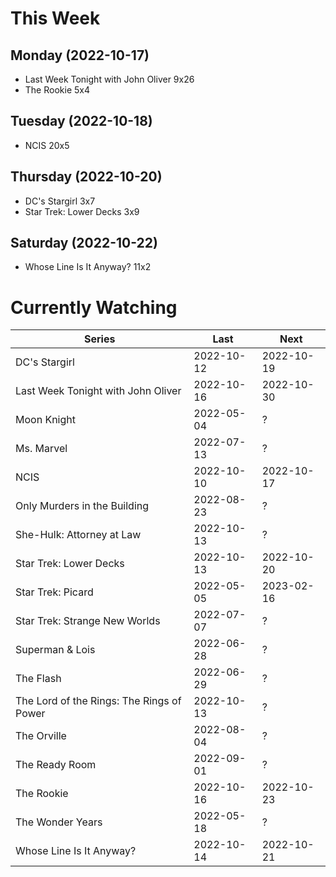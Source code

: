 # This Week

## Monday (2022-10-17)
- Last Week Tonight with John Oliver 9x26
- The Rookie 5x4

## Tuesday (2022-10-18)
- NCIS 20x5

## Thursday (2022-10-20)
- DC's Stargirl 3x7
- Star Trek: Lower Decks 3x9

## Saturday (2022-10-22)
- Whose Line Is It Anyway? 11x2

# Currently Watching

| Series | Last | Next |
| --- | --- | --- |
| DC's Stargirl | 2022-10-12 | 2022-10-19 |
| Last Week Tonight with John Oliver | 2022-10-16 | 2022-10-30 |
| Moon Knight | 2022-05-04 | ? |
| Ms. Marvel | 2022-07-13 | ? |
| NCIS | 2022-10-10 | 2022-10-17 |
| Only Murders in the Building | 2022-08-23 | ? |
| She-Hulk: Attorney at Law | 2022-10-13 | ? |
| Star Trek: Lower Decks | 2022-10-13 | 2022-10-20 |
| Star Trek: Picard | 2022-05-05 | 2023-02-16 |
| Star Trek: Strange New Worlds | 2022-07-07 | ? |
| Superman & Lois | 2022-06-28 | ? |
| The Flash | 2022-06-29 | ? |
| The Lord of the Rings: The Rings of Power | 2022-10-13 | ? |
| The Orville | 2022-08-04 | ? |
| The Ready Room | 2022-09-01 | ? |
| The Rookie | 2022-10-16 | 2022-10-23 |
| The Wonder Years | 2022-05-18 | ? |
| Whose Line Is It Anyway? | 2022-10-14 | 2022-10-21 |

